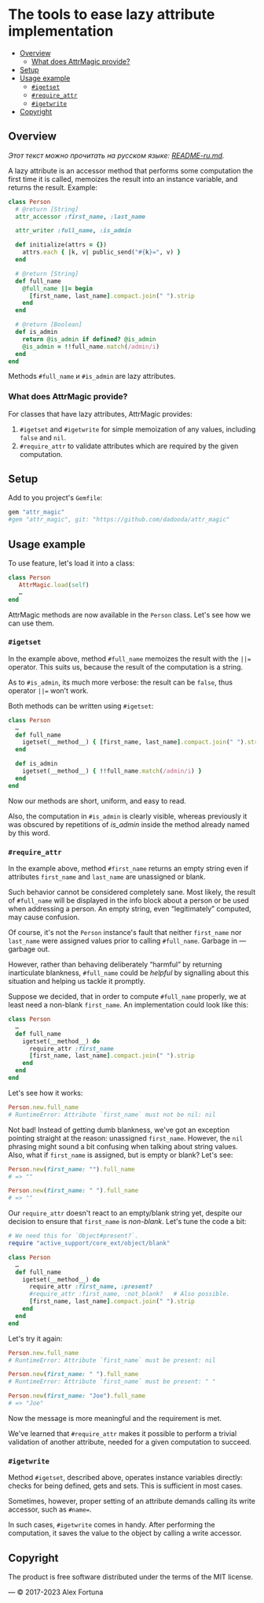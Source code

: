 
# The tools to ease lazy attribute implementation

<!-- @import "[TOC]" {cmd="toc" depthFrom=2 depthTo=6 orderedList=false} -->

<!-- code_chunk_output -->

- [Overview](#overview)
  - [What does AttrMagic provide?](#what-does-attrmagic-provide)
- [Setup](#setup)
- [Usage example](#usage-example)
  - [`#igetset`](#igetset)
  - [`#require_attr`](#require_attr)
  - [`#igetwrite`](#igetwrite)
- [Copyright](#copyright)

<!-- /code_chunk_output -->

## Overview

*Этот текст можно прочитать на русском языке: [README-ru.md](README-ru.md).*

A lazy attribute is an accessor method that performs some computation the first time it is called,
memoizes the result into an instance variable, and returns the result. Example:

```ruby
class Person
  # @return [String]
  attr_accessor :first_name, :last_name

  attr_writer :full_name, :is_admin

  def initialize(attrs = {})
    attrs.each { |k, v| public_send("#{k}=", v) }
  end

  # @return [String]
  def full_name
    @full_name ||= begin
      [first_name, last_name].compact.join(" ").strip
    end
  end

  # @return [Boolean]
  def is_admin
    return @is_admin if defined? @is_admin
    @is_admin = !!full_name.match(/admin/i)
  end
end
```

Methods `#full_name` и `#is_admin` are lazy attributes.

### What does AttrMagic provide?

For classes that have lazy attributes, AttrMagic provides:

1. `#igetset` and `#igetwrite` for simple memoization of any values, including `false` and `nil`.
2. `#require_attr` to validate attributes which are required by the given computation.

## Setup

Add to you project's `Gemfile`:

```ruby
gem "attr_magic"
#gem "attr_magic", git: "https://github.com/dadooda/attr_magic"
```

## Usage example

To use feature, let's load it into a class:

```ruby
class Person
   AttrMagic.load(self)
   …
end
```

AttrMagic methods are now available in the `Person` class.
Let's see how we can use them.

### `#igetset`

In the example above, method `#full_name` memoizes the result with the `||=` operator.
This suits us, because the result of the computation is a string.

As to `#is_admin`, its much more verbose: the result can be `false`,
thus operator `||=` won't work.

Both methods can be written using `#igetset`:

```ruby
class Person
  …
  def full_name
    igetset(__method__) { [first_name, last_name].compact.join(" ").strip }
  end

  def is_admin
    igetset(__method__) { !!full_name.match(/admin/i) }
  end
end
```

Now our methods are short, uniform, and easy to read.

Also, the computation in `#is_admin` is clearly visible, whereas previously it was obscured
by repetitions of *is_admin* inside the method already named by this word.

### `#require_attr`

In the example above, method `#first_name` returns an empty string even if attributes
`first_name` and `last_name` are unassigned or blank.

Such behavior cannot be considered completely sane.
Most likely, the result of `#full_name` will be displayed in the info block about a person
or be used when addressing a person.
An empty string, even “legitimately” computed, may cause confusion.

Of course, it's not the `Person` instance's fault that neither `first_name` nor `last_name`
were assigned values prior to calling `#full_name`. Garbage in — garbage out.

However, rather than behaving deliberately “harmful” by returning inarticulate blankness,
`#full_name` could be *helpful* by signalling about this situation and helping us tackle it promptly.

Suppose we decided, that in order to compute `#full_name` properly,
we at least need a non-blank `first_name`. An implementation could look like this:

```ruby
class Person
  …
  def full_name
    igetset(__method__) do
      require_attr :first_name
      [first_name, last_name].compact.join(" ").strip
    end
  end
end
```

Let's see how it works:

```ruby
Person.new.full_name
# RuntimeError: Attribute `first_name` must not be nil: nil
```

Not bad! Instead of getting dumb blankness, we've got an exception pointing straight at the reason:
unassigned `first_name`. However, the `nil` phrasing might sound a bit confusing
when talking about string values.
Also, what if `first_name` is assigned, but is empty or blank? Let's see:

```ruby
Person.new(first_name: "").full_name
# => ""

Person.new(first_name: " ").full_name
# => ""
```

Our `require_attr` doesn't react to an empty/blank string yet,
despite our decision to ensure that `first_name` is *non-blank*.
Let's tune the code a bit:

```ruby
# We need this for `Object#present?`.
require "active_support/core_ext/object/blank"

class Person
  …
  def full_name
    igetset(__method__) do
      require_attr :first_name, :present?
      #require_attr :first_name, :not_blank?   # Also possible.
      [first_name, last_name].compact.join(" ").strip
    end
  end
end
```

Let's try it again:

```ruby
Person.new.full_name
# RuntimeError: Attribute `first_name` must be present: nil

Person.new(first_name: " ").full_name
# RuntimeError: Attribute `first_name` must be present: " "

Person.new(first_name: "Joe").full_name
# => "Joe"
```

Now the message is more meaningful and the requirement is met.

We've learned that `#require_attr` makes it possible to perform a trivial validation
of another attribute, needed for a given computation to succeed.

### `#igetwrite`

Method `#igetset`, described above, operates instance variables directly:
checks for being defined, gets and sets. This is sufficient in most cases.

Sometimes, however, proper setting of an attribute demands calling its write accessor,
such as `#name=`.

In such cases, `#igetwrite` comes in handy.
After performing the computation, it saves the value to the object by calling a write accessor.

## Copyright

The product is free software distributed under the terms of the MIT license.

— © 2017-2023 Alex Fortuna
